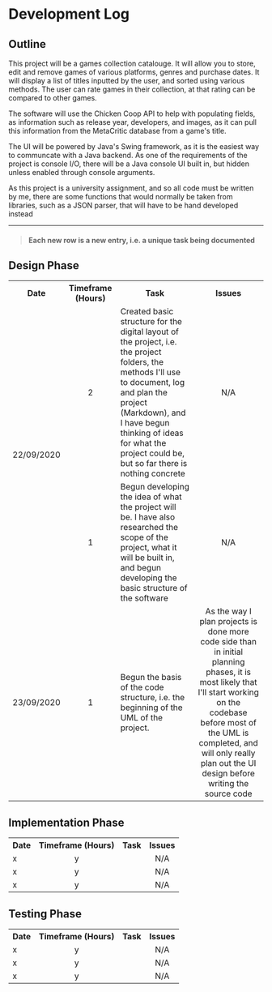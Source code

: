 # Development Log

## Outline
This project will be a games collection catalouge. It will allow you to store, edit and remove games of various platforms, genres and purchase dates. It will display a list of titles inputted by the user, and sorted using various methods. The user can rate games in their collection, at that rating can be compared to other games. 

The software will use the Chicken Coop API to help with populating fields, as information such as release year, developers, and images, as it can pull this information from the MetaCritic database from a game's title.

The UI will be powered by Java's Swing framework, as it is the easiest way to communcate with a Java backend. As one of the requirements of the project is console I/O, there will be a Java console UI built in, but hidden unless enabled through console arguments.

As this project is a university assignment, and so all code must be written by me, there are some functions that would normally be taken from libraries, such as a JSON parser, that will have to be hand developed instead

---
>#### Each new row is a new entry, i.e. a unique task being documented
## Design Phase

<table style="width:100%;">
    <tr>
        <th>Date</th>
        <th>Timeframe (Hours)</th>
        <th>Task</th>
        <th>Issues</th>
    </tr>
    <tr>
        <td rowspan="2">22/09/2020</td>
        <td style="text-align:center">2</td>
        <td>Created basic structure for the digital layout of the project, i.e. the project folders, the methods I'll use to document, log and plan the project (Markdown), and I have begun thinking of ideas for what the project could be, but so far there is nothing concrete</td>
        <td style="text-align:center">N/A</td>
    </tr>
    <tr>
        <td style="text-align:center">1</td>
        <td>Begun developing the idea of what the project will be. I have also researched the scope of the project, what it will be built in, and begun developing the basic structure of the software</td>
        <td style="text-align:center">N/A</td>
    </tr>
    <tr>
        <td style="text-align:center">23/09/2020</td>
        <td style="text-align:center">1</td>
        <td>Begun the basis of the code structure, i.e. the beginning of the UML of the project.</td>
        <td style="text-align:center">As the way I plan projects is done more code side than in initial planning phases, it is most likely that I'll start working on the codebase before most of the UML is completed, and will only really plan out the UI design before writing the source code</td>
    </tr>
</table>

## Implementation Phase

<table style="width:100%;">
    <tr>
        <th>Date</th>
        <th>Timeframe (Hours)</th>
        <th>Task</th>
        <th>Issues</th>
    </tr>
    <tr>
        <td>x</td>
        <td style="text-align:center">y</td>
        <td></td>
        <td style="text-align:center">N/A</td>
    </tr>
    <tr>
        <td>x</td>
        <td style="text-align:center">y</td>
        <td></td>
        <td style="text-align:center">N/A</td>
    </tr>
    <tr>
        <td >x</td>
        <td style="text-align:center">y</td>
        <td></td>
        <td style="text-align:center">N/A</td>
    </tr>
</table>

## Testing Phase 

<table style="width:100%;">
    <tr>
        <th>Date</th>
        <th>Timeframe (Hours)</th>
        <th>Task</th>
        <th>Issues</th>
    </tr>
    <tr>
        <td>x</td>
        <td style="text-align:center">y</td>
        <td></td>
        <td style="text-align:center">N/A</td>
    </tr>
    <tr>
        <td>x</td>
        <td style="text-align:center">y</td>
        <td></td>
        <td style="text-align:center">N/A</td>
    </tr>
    <tr>
        <td >x</td>
        <td style="text-align:center">y</td>
        <td></td>
        <td style="text-align:center">N/A</td>
    </tr>
</table>


